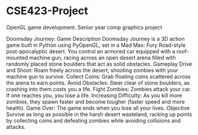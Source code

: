 # CSE423-Project
OpenGL game development. Senior year comp graphics project

Doomsday Journey: Game Description
Doomsday Journey is a 3D action game built in Python using PyOpenGL, set in a Mad Max: Fury Road-style post-apocalyptic desert. You control an armored car equipped with a roof-mounted machine gun, racing across an open desert arena filled with randomly placed stone boulders that act as solid obstacles.
Gameplay
Drive and Shoot: Roam freely across the desert, shooting zombies with your machine gun to survive.
Collect Coins: Grab floating coins scattered across the arena to earn points.
Avoid Obstacles: Steer clear of stone boulders, as crashing into them costs you a life.
Fight Zombies: Zombies attack your car. If one reaches you, you lose a life.
Increasing Difficulty: As you kill more zombies, they spawn faster and become tougher (faster speed and more health).
Game Over: The game ends when you lose all your lives.
Objective
Survive as long as possible in the harsh desert wasteland, racking up points by collecting coins and defeating zombies while avoiding collisions and attacks.
